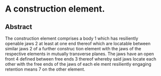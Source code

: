 # A construction element.

## Abstract
The construction element comprises a body 1 which has resiliently openable jaws 2 at least at one end thereof which are locatable between similar jaws 2 of a further construc tion element with the jaws of the respective elements in mutually transverse planes. The jaws have an open front 4 defined between free ends 3 thereof whereby said jaws locate each other with the free ends of the jaws of each ele ment resiliently engaging retention means 7 on the other element.